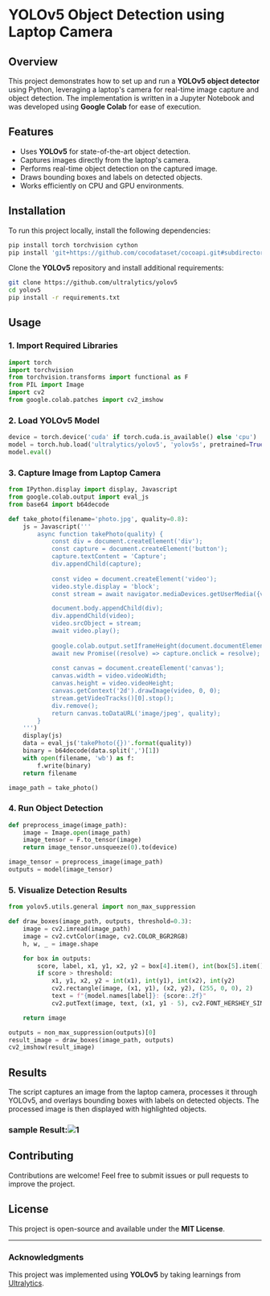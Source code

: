 # YOLOv5 Object Detection using Laptop Camera

## Overview
This project demonstrates how to set up and run a **YOLOv5 object detector** using Python, leveraging a laptop's camera for real-time image capture and object detection. The implementation is written in a Jupyter Notebook and was developed using **Google Colab** for ease of execution.

## Features
- Uses **YOLOv5** for state-of-the-art object detection.
- Captures images directly from the laptop's camera.
- Performs real-time object detection on the captured image.
- Draws bounding boxes and labels on detected objects.
- Works efficiently on CPU and GPU environments.

## Installation
To run this project locally, install the following dependencies:

```sh
pip install torch torchvision cython
pip install 'git+https://github.com/cocodataset/cocoapi.git#subdirectory=PythonAPI'
```

Clone the **YOLOv5** repository and install additional requirements:

```sh
git clone https://github.com/ultralytics/yolov5
cd yolov5
pip install -r requirements.txt
```

## Usage
### 1. Import Required Libraries
```python
import torch
import torchvision
from torchvision.transforms import functional as F
from PIL import Image
import cv2
from google.colab.patches import cv2_imshow
```

### 2. Load YOLOv5 Model
```python
device = torch.device('cuda' if torch.cuda.is_available() else 'cpu')
model = torch.hub.load('ultralytics/yolov5', 'yolov5s', pretrained=True).to(device)
model.eval()
```

### 3. Capture Image from Laptop Camera
```python
from IPython.display import display, Javascript
from google.colab.output import eval_js
from base64 import b64decode

def take_photo(filename='photo.jpg', quality=0.8):
    js = Javascript('''
        async function takePhoto(quality) {
            const div = document.createElement('div');
            const capture = document.createElement('button');
            capture.textContent = 'Capture';
            div.appendChild(capture);
            
            const video = document.createElement('video');
            video.style.display = 'block';
            const stream = await navigator.mediaDevices.getUserMedia({video: true});

            document.body.appendChild(div);
            div.appendChild(video);
            video.srcObject = stream;
            await video.play();
            
            google.colab.output.setIframeHeight(document.documentElement.scrollHeight, true);
            await new Promise((resolve) => capture.onclick = resolve);
            
            const canvas = document.createElement('canvas');
            canvas.width = video.videoWidth;
            canvas.height = video.videoHeight;
            canvas.getContext('2d').drawImage(video, 0, 0);
            stream.getVideoTracks()[0].stop();
            div.remove();
            return canvas.toDataURL('image/jpeg', quality);
        }
    ''')
    display(js)
    data = eval_js('takePhoto({})'.format(quality))
    binary = b64decode(data.split(',')[1])
    with open(filename, 'wb') as f:
        f.write(binary)
    return filename

image_path = take_photo()
```

### 4. Run Object Detection
```python
def preprocess_image(image_path):
    image = Image.open(image_path)
    image_tensor = F.to_tensor(image)
    return image_tensor.unsqueeze(0).to(device)

image_tensor = preprocess_image(image_path)
outputs = model(image_tensor)
```

### 5. Visualize Detection Results
```python
from yolov5.utils.general import non_max_suppression

def draw_boxes(image_path, outputs, threshold=0.3):
    image = cv2.imread(image_path)
    image = cv2.cvtColor(image, cv2.COLOR_BGR2RGB)
    h, w, _ = image.shape

    for box in outputs:
        score, label, x1, y1, x2, y2 = box[4].item(), int(box[5].item()), box[0].item(), box[1].item(), box[2].item(), box[3].item()
        if score > threshold:
            x1, y1, x2, y2 = int(x1), int(y1), int(x2), int(y2)
            cv2.rectangle(image, (x1, y1), (x2, y2), (255, 0, 0), 2)
            text = f"{model.names[label]}: {score:.2f}"
            cv2.putText(image, text, (x1, y1 - 5), cv2.FONT_HERSHEY_SIMPLEX, 0.5, (255, 0, 0), 2)

    return image

outputs = non_max_suppression(outputs)[0]
result_image = draw_boxes(image_path, outputs)
cv2_imshow(result_image)
```

## Results
The script captures an image from the laptop camera, processes it through YOLOv5, and overlays bounding boxes with labels on detected objects. The processed image is then displayed with highlighted objects.

### sample Result:![1](https://github.com/user-attachments/assets/74401a62-8c0a-415f-a006-af429d85b7f2)

## Contributing
Contributions are welcome! Feel free to submit issues or pull requests to improve the project.

## License
This project is open-source and available under the **MIT License**.

---

### Acknowledgments
This project was implemented using **YOLOv5** by taking learnings from [Ultralytics](https://github.com/ultralytics/yolov5).

